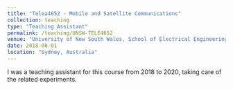 ```yaml
---
title: "Telea4652 - Mobile and Satellite Communications"
collection: teaching
type: "Teaching Assistant"
permalink: /teaching/UNSW-TELE4652
venue: "University of New South Wales, School of Electrical Engineering and Telecommunications"
date: 2018-08-01
location: "Sydney, Australia"
---
```


I was a teaching assistant for this course from 2018 to 2020, taking care of the related experiments.
